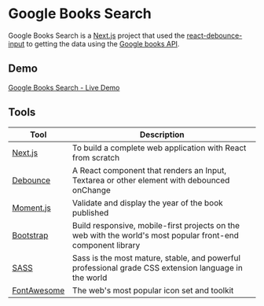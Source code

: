 # Google Books Search

Google Books Search is a [Next.js](https://nextjs.org/) project that used the [react-debounce-input](https://github.com/nkbt/react-debounce-input) to getting the data using the [Google books API](https://developers.google.com/books). 

## Demo

[Google Books Search - Live Demo](https://sonjoydatta.github.io/google-books/)

## Tools

| Tool | Description |
| --- | --- |
| [Next.js](https://nextjs.org/) | To build a complete web application with React from scratch |
| [Debounce](https://github.com/nkbt/react-debounce-input) | A React component that renders an Input, Textarea or other element with debounced onChange |
| [Moment.js](https://momentjs.com/) | Validate and display the year of the book published |
| [Bootstrap](http://getbootstrap.com/) | Build responsive, mobile-first projects on the web with the world's most popular front-end component library |
| [SASS](http://sass-lang.com/) | Sass is the most mature, stable, and powerful professional grade CSS extension language in the world |
| [FontAwesome](http://sass-lang.com/) | The web's most popular icon set and toolkit |
